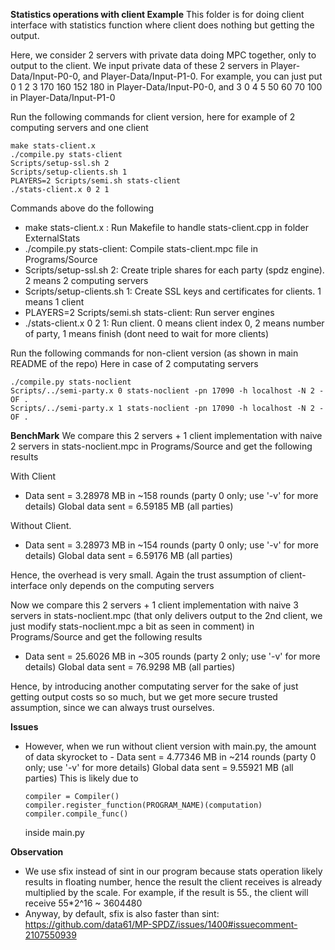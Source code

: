 **Statistics operations with client Example**
This folder is for doing client interface with statistics function where client does nothing but getting the output.

Here, we consider 2 servers with private data doing MPC together, only to output to the client.
We input private data of these 2 servers in Player-Data/Input-P0-0, and Player-Data/Input-P1-0. For example, you can just put 0 1 2 3 170 160 152 180 in Player-Data/Input-P0-0, and 3 0 4 5 50 60 70 100 in Player-Data/Input-P1-0

Run the following commands for client version, here for example of 2 computing servers and one client

```
make stats-client.x
./compile.py stats-client
Scripts/setup-ssl.sh 2
Scripts/setup-clients.sh 1
PLAYERS=2 Scripts/semi.sh stats-client
./stats-client.x 0 2 1
```

Commands above do the following

- make stats-client.x : Run Makefile to handle stats-client.cpp in folder ExternalStats
- ./compile.py stats-client: Compile stats-client.mpc file in Programs/Source
- Scripts/setup-ssl.sh 2: Create triple shares for each party (spdz engine). 2 means 2 computing servers
- Scripts/setup-clients.sh 1: Create SSL keys and certificates for clients. 1 means 1 client
- PLAYERS=2 Scripts/semi.sh stats-client: Run server engines
- ./stats-client.x 0 2 1: Run client. 0 means client index 0, 2 means number of party, 1 means finish (dont need to wait for more clients)

Run the following commands for non-client version (as shown in main README of the repo) Here in case of 2 computating servers

```
./compile.py stats-noclient
Scripts/../semi-party.x 0 stats-noclient -pn 17090 -h localhost -N 2 -OF .
Scripts/../semi-party.x 1 stats-noclient -pn 17090 -h localhost -N 2 -OF .
```

**BenchMark**
We compare this 2 servers + 1 client implementation with naive 2 servers in stats-noclient.mpc in Programs/Source and get the following results

With Client

- Data sent = 3.28978 MB in ~158 rounds (party 0 only; use '-v' for more details)
  Global data sent = 6.59185 MB (all parties)

Without Client.

- Data sent = 3.28973 MB in ~154 rounds (party 0 only; use '-v' for more details)
  Global data sent = 6.59176 MB (all parties)

Hence, the overhead is very small. Again the trust assumption of client-interface only depends on the computing servers

Now we compare this 2 servers + 1 client implementation with naive 3 servers in stats-noclient.mpc (that only delivers output to the 2nd client, we just modify stats-noclient.mpc a bit as seen in comment) in Programs/Source and get the following results

- Data sent = 25.6026 MB in ~305 rounds (party 2 only; use '-v' for more details)
  Global data sent = 76.9298 MB (all parties)

Hence, by introducing another computating server for the sake of just getting output costs so so much, but we get more secure trusted assumption, since we can always trust ourselves.

**Issues**

- However, when we run without client version with main.py, the amount of data skyrocket to - Data sent = 4.77346 MB in ~214 rounds (party 0 only; use '-v' for more details)
  Global data sent = 9.55921 MB (all parties)
  This is likely due to

  ```
  compiler = Compiler()
  compiler.register_function(PROGRAM_NAME)(computation)
  compiler.compile_func()
  ```

  inside main.py

**Observation**

- We use sfix instead of sint in our program because stats operation likely results in floating number, hence the result the client receives is already multiplied by the scale. For example, if the result is 55., the client will receive 55\*2^16 ~ 3604480
- Anyway, by default, sfix is also faster than sint: https://github.com/data61/MP-SPDZ/issues/1400#issuecomment-2107550939
